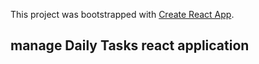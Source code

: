This project was bootstrapped with [Create React App](https://github.com/facebook/create-react-app).

## manage Daily Tasks react application



